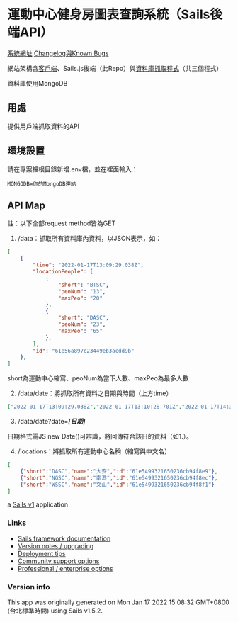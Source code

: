 # 運動中心健身房圖表查詢系統（Sails後端API）

[系統網址](https://tonyyu.taipei/gym-stats)
[Changelog與Known Bugs](https://hackmd.io/@x9VPntxwQemm0h5ceTvAJw/rJrxViL0F)

網站架構含[客戶端](https://github.com/tonyyu-taipei/TaiwanSportsCenter-Charts_CLIENT)、Sails.js後端（此Repo）與[資料庫抓取程式](https://github.com/tonyyu-taipei/TaiwanSportsCenter-Charts_FETCH-SERVER)（共三個程式）

資料庫使用MongoDB

## 用處

提供用戶端抓取資料的API

## 環境設置

請在專案檔根目錄新增.env檔，並在裡面輸入：
```
MONGODB=你的MongoDB連結
```
## API Map
註：以下全部request method皆為GET
1. /data：抓取所有資料庫內資料，以JSON表示，如： 
```json
[
	{
		"time": "2022-01-17T13:09:29.038Z",
		"locationPeople": [
			{
				"short": "BTSC",
				"peoNum": "13",
				"maxPeo": "20"
			},
			{
				"short": "DASC",
				"peoNum": "23",
				"maxPeo": "65"
			},
		],
		"id": "61e56a897c23449eb3acdd9b"
	},
]
```
short為運動中心縮寫、peoNum為當下人數、maxPeo為最多人數

2. /data/date：將抓取所有資料之日期與時間（上方time）
```json
["2022-01-17T13:09:29.038Z","2022-01-17T13:10:28.701Z","2022-01-17T14:32:20.472Z","2022-01-17T14:42:20.534Z","2022-01-17T23:29:20.435Z","2022-01-17T23:49:20.463Z",]
```

3. /data/date?date=***[日期]***

日期格式需JS new Date()可辨識，將回傳符合該日的資料（如1.）。

4. /locations：將抓取所有運動中心名稱（縮寫與中文名）
```json
[
    {"short":"DASC","name":"大安","id":"61e5499321650236cb94f8e9"},
    {"short":"NGSC","name":"南港","id":"61e5499321650236cb94f8ec"},
    {"short":"WSSC","name":"文山","id":"61e5499321650236cb94f8f1"}
]
```


a [Sails v1](https://sailsjs.com) application



### Links

+ [Sails framework documentation](https://sailsjs.com/get-started)
+ [Version notes / upgrading](https://sailsjs.com/documentation/upgrading)
+ [Deployment tips](https://sailsjs.com/documentation/concepts/deployment)
+ [Community support options](https://sailsjs.com/support)
+ [Professional / enterprise options](https://sailsjs.com/enterprise)


### Version info

This app was originally generated on Mon Jan 17 2022 15:08:32 GMT+0800 (台北標準時間) using Sails v1.5.2.

<!-- Internally, Sails used [`sails-generate@2.0.4`](https://github.com/balderdashy/sails-generate/tree/v2.0.4/lib/core-generators/new). -->



<!--
Note:  Generators are usually run using the globally-installed `sails` CLI (command-line interface).  This CLI version is _environment-specific_ rather than app-specific, thus over time, as a project's dependencies are upgraded or the project is worked on by different developers on different computers using different versions of Node.js, the Sails dependency in its package.json file may differ from the globally-installed Sails CLI release it was originally generated with.  (Be sure to always check out the relevant [upgrading guides](https://sailsjs.com/upgrading) before upgrading the version of Sails used by your app.  If you're stuck, [get help here](https://sailsjs.com/support).)
-->

